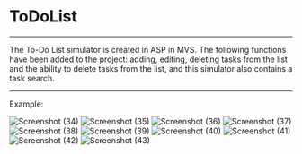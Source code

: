 # ToDoList

----
The To-Do List simulator is created in ASP in MVS. The following functions have been added to the project: adding, editing, deleting tasks from the list and the ability to delete tasks from the list, and this simulator also contains a task search.

---
Example: 

![Screenshot (34)](https://user-images.githubusercontent.com/107571280/231548916-95b77634-345b-4a12-8537-bbab0badd243.png)
![Screenshot (35)](https://user-images.githubusercontent.com/107571280/231548945-5ede0857-f22e-4cd3-8888-118fe6a2a04f.png)
![Screenshot (36)](https://user-images.githubusercontent.com/107571280/231548969-d2e686eb-bf51-497b-88a2-deb2a58bf9e5.png)
![Screenshot (37)](https://user-images.githubusercontent.com/107571280/231548987-3d081415-795c-45c6-975e-1af565d23470.png)
![Screenshot (38)](https://user-images.githubusercontent.com/107571280/231549009-0f6fd4d2-f75e-4070-ba28-08cc9559875a.png)
![Screenshot (39)](https://user-images.githubusercontent.com/107571280/231549028-1a07d944-48b6-415b-8481-7968caac756c.png)
![Screenshot (40)](https://user-images.githubusercontent.com/107571280/231549052-1c7d43d6-2249-4e57-aece-5c73eb246986.png)
![Screenshot (41)](https://user-images.githubusercontent.com/107571280/231549074-2ba00314-77c6-493b-bb16-ccd54e99eff3.png)
![Screenshot (42)](https://user-images.githubusercontent.com/107571280/231549099-65e17a82-882e-4bb0-90f7-6616b473b4eb.png)
![Screenshot (43)](https://user-images.githubusercontent.com/107571280/231549109-3e4c5d55-19d6-4745-9d8d-58bb60f820ba.png)

